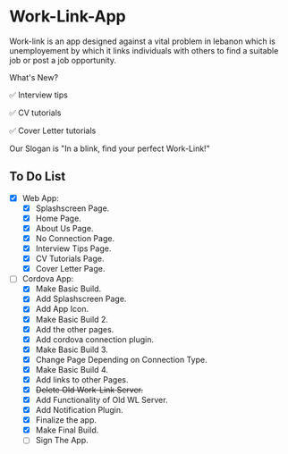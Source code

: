 # Work-Link-App
Work-link is an app designed against a vital problem in lebanon which is unemployement by which it links individuals with others to find a suitable job or post a job opportunity.

What's New?

✅ Interview tips

✅ CV tutorials

✅ Cover Letter tutorials

Our Slogan is "In a blink, find your perfect Work-Link!"

## To Do List
- [x] Web App:
  - [x] Splashscreen Page.
  - [x] Home Page.
  - [x] About Us Page.
  - [x] No Connection Page.
  - [x] Interview Tips Page.
  - [x] CV Tutorials Page.
  - [x] Cover Letter Page.
- [ ] Cordova App:
  - [x] Make Basic Build.
  - [x] Add Splashscreen Page.
  - [x] Add App Icon.
  - [x] Make Basic Build 2.
  - [x] Add the other pages.
  - [x] Add cordova connection plugin.
  - [x] Make Basic Build 3.
  - [x] Change Page Depending on Connection Type.
  - [x] Make Basic Build 4.
  - [x] Add links to other Pages.
  - [x] ~~Delete Old Work-Link Server.~~
  - [x] Add Functionality of Old WL Server.
  - [x] Add Notification Plugin.
  - [x] Finalize the app.
  - [x] Make Final Build.
  - [ ] Sign The App.